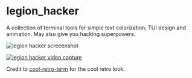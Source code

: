 # legion_hacker

A collection of terminal tools for simple text colorization, TUI design and animation. May also give you hacking superpowers.

![legion hacker screeenshot](https://i.imgur.com/222l1UE.png)

[![legion hacker video capture](https://i.imgur.com/222l1UE.png)](https://i.imgur.com/RSNMTsB.mp4)

Credit to [cool-retro-term](https://github.com/Swordfish90/cool-retro-term) for the cool retro look.
